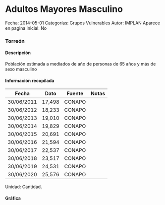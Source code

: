 Adultos Mayores Masculino
=====

Fecha: 2014-05-01
Categorías: Grupos Vulnerables
Autor: IMPLAN
Aparece en pagina inicial: No

### Torreón

#### Descripción

Población estimada a mediados de año de personas de 65 años y más de sexo masculino

<!-- break -->

#### Información recopilada

<table class="table table-hover table-bordered matriz">
  <thead>
    <tr><th>Fecha</th><th>Dato</th><th>Fuente</th><th>Notas</th></tr>
  </thead>
  <tbody>
    <tr><td class="centrado">30/06/2011</td><td class="derecha">17,498</td><td>CONAPO</td><td></td></tr>
    <tr><td class="centrado">30/06/2012</td><td class="derecha">18,233</td><td>CONAPO</td><td></td></tr>
    <tr><td class="centrado">30/06/2013</td><td class="derecha">19,010</td><td>CONAPO</td><td></td></tr>
    <tr><td class="centrado">30/06/2014</td><td class="derecha">19,829</td><td>CONAPO</td><td></td></tr>
    <tr><td class="centrado">30/06/2015</td><td class="derecha">20,691</td><td>CONAPO</td><td></td></tr>
    <tr><td class="centrado">30/06/2016</td><td class="derecha">21,594</td><td>CONAPO</td><td></td></tr>
    <tr><td class="centrado">30/06/2017</td><td class="derecha">22,537</td><td>CONAPO</td><td></td></tr>
    <tr><td class="centrado">30/06/2018</td><td class="derecha">23,517</td><td>CONAPO</td><td></td></tr>
    <tr><td class="centrado">30/06/2019</td><td class="derecha">24,531</td><td>CONAPO</td><td></td></tr>
    <tr><td class="centrado">30/06/2020</td><td class="derecha">25,576</td><td>CONAPO</td><td></td></tr>
  </tbody>
</table>

Unidad: Cantidad.

#### Gráfica

<div id="Morrissgxihvvy" class="grafica"></div>
<script>
  // Gráfica
  if (typeof varMorrissgxihvvy === 'undefined') {
    varMorrissgxihvvy = Morris.Line({
      element: 'Morrissgxihvvy',
      data: [{ fecha: '2011-06-30', dato: 17498 },{ fecha: '2012-06-30', dato: 18233 },{ fecha: '2013-06-30', dato: 19010 },{ fecha: '2014-06-30', dato: 19829 },{ fecha: '2015-06-30', dato: 20691 },{ fecha: '2016-06-30', dato: 21594 },{ fecha: '2017-06-30', dato: 22537 },{ fecha: '2018-06-30', dato: 23517 },{ fecha: '2019-06-30', dato: 24531 },{ fecha: '2020-06-30', dato: 25576 }],
      xkey: 'fecha',
      ykeys: ['dato'],
      labels: ['Dato'],
      lineColors: ['#FF5B02'],
      xLabelFormat: function(d) { return d.getDate()+'/'+(d.getMonth()+1)+'/'+d.getFullYear(); },
      dateFormat: function(ts) { var d = new Date(ts); return d.getDate() + '/' + (d.getMonth() + 1) + '/' + d.getFullYear(); }
    });
  }
</script>
